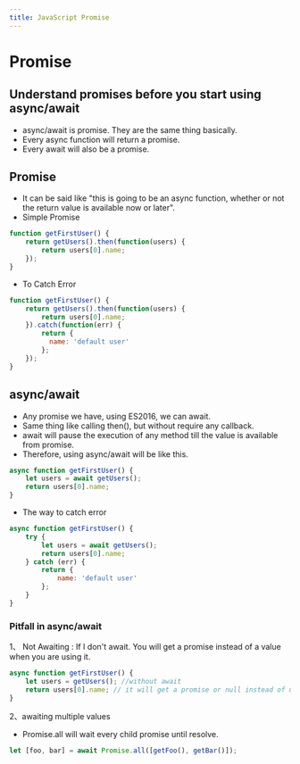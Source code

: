 ```yaml
---
title: JavaScript Promise
---
```

# Promise
## Understand promises before you start using async/await
- async/await is promise. They are the same thing basically.
- Every async function will return a promise.
- Every await will also be a promise.

## Promise
- It can be said like "this is going to be an async function, whether or not the return value is available now or later".
- Simple Promise
```js
function getFirstUser() {
    return getUsers().then(function(users) {
        return users[0].name;
    });
}
```
- To Catch Error

```js
function getFirstUser() {
    return getUsers().then(function(users) {
        return users[0].name;
    }).catch(function(err) {
        return {
          name: 'default user'
        };
    });
}
```

## async/await
- Any promise we have, using ES2016, we can await.
- Same thing like calling then(), but without require any callback.
- await will pause the execution of any method till the value is available from promise.
- Therefore, using async/await will be like this.
```js
async function getFirstUser() {
    let users = await getUsers();
    return users[0].name;
}
```

- The way to catch error
```js
async function getFirstUser() {
    try {
        let users = await getUsers();
        return users[0].name;
    } catch (err) {
        return {
            name: 'default user'
        };
    }
}
```
### Pitfall in async/await
1、 Not Awaiting : If I don't await. You will get a promise instead of a value when you are using it.
```js
async function getFirstUser() {
    let users = getUsers(); //without await
    return users[0].name; // it will get a promise or null instead of users.
}
```
2、awaiting multiple values
- Promise.all will wait every child promise until resolve.
```js
let [foo, bar] = await Promise.all([getFoo(), getBar()]);
```
